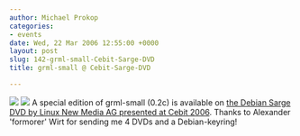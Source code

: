 ```yaml
---
author: Michael Prokop
categories:
- events
date: Wed, 22 Mar 2006 12:55:00 +0000
layout: post
slug: 142-grml-small-Cebit-Sarge-DVD
title: grml-small @ Cebit-Sarge-DVD

---
```

[![](/images/grml_cebit_dvd_2006_01.serendipityThumb.jpg)](/images/grml_cebit_dvd_2006_01.jpg)
[![](/images/grml_cebit_dvd_2006_02.serendipityThumb.jpg)](/images/grml_cebit_dvd_2006_02.jpg)
A special edition of grml\-small (0\.2c) is available on [the Debian Sarge DVD by Linux New Media AG presented at Cebit 2006](http://www.debian.org/events/2006/0309-cebit.de.html). Thanks to Alexander 'formorer' Wirt for sending me 4 DVDs and a Debian\-keyring!
